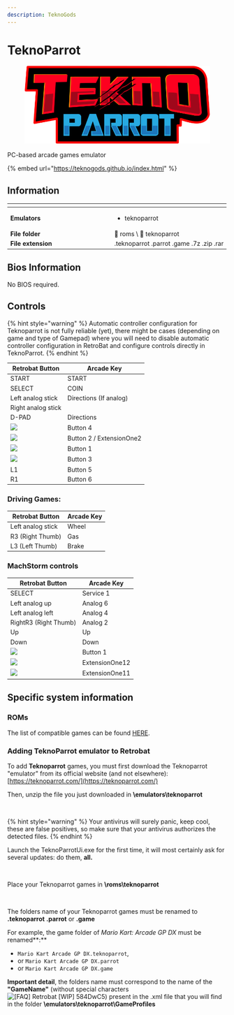 ```yaml
---
description: TeknoGods
---
```


# TeknoParrot

<div align="left">

<figure><img src="https://raw.githubusercontent.com/fabricecaruso/es-theme-carbon/52ff37c9e265587d006945a2ba695b5a962b3a3d/art/logos/teknoparrot.svg" alt=""><figcaption></figcaption></figure>

</div>

PC-based arcade games emulator

{% embed url="https://teknogods.github.io/index.html" %}

## Information

<table data-header-hidden><thead><tr><th width="224"></th><th></th></tr></thead><tbody><tr><td><strong>Emulators</strong></td><td><ul><li>teknoparrot</li></ul></td></tr><tr><td><strong>File folder</strong></td><td><span data-gb-custom-inline data-tag="emoji" data-code="1f4c2">📂</span> roms \ <span data-gb-custom-inline data-tag="emoji" data-code="1f4c2">📂</span> teknoparrot</td></tr><tr><td><strong>File extension</strong></td><td>.teknoparrot .parrot .game .7z .zip .rar</td></tr></tbody></table>

## Bios Information

No BIOS required.

## Controls

{% hint style="warning" %}
Automatic controller configuration for Teknoparrot is not fully reliable (yet), there might be cases (depending on game and type of Gamepad) where you will need to disable automatic controller configuration in RetroBat and configure controls directly in TeknoParrot.
{% endhint %}

| Retrobat Button                                | Arcade Key               |
| ---------------------------------------------- | ------------------------ |
| START                                          | START                    |
| SELECT                                         | COIN                     |
| Left analog stick                              | Directions (If analog)   |
| Right analog stick                             |                          |
| D-PAD                                          | Directions               |
| ![](<../../../.gitbook/assets/image (43).png>) | Button 4                 |
| ![](<../../../.gitbook/assets/image (25).png>) | Button 2 / ExtensionOne2 |
| ![](<../../../.gitbook/assets/image (11).png>) | Button 1                 |
| ![](<../../../.gitbook/assets/image (45).png>) | Button 3                 |
| L1                                             | Button 5                 |
| R1                                             | Button 6                 |

### Driving Games:

| Retrobat Button   | Arcade Key |
| ----------------- | ---------- |
| Left analog stick | Wheel      |
| R3 (Right Thumb)  | Gas        |
| L3 (Left Thumb)   | Brake      |

### MachStorm controls

| Retrobat Button                                | Arcade Key     |
| ---------------------------------------------- | -------------- |
| SELECT                                         | Service 1      |
| Left analog up                                 | Analog 6       |
| Left analog left                               | Analog 4       |
| RightR3 (Right Thumb)                          | Analog 2       |
| Up                                             | Up             |
| Down                                           | Down           |
| ![](<../../../.gitbook/assets/image (11).png>) | Button 1       |
| ![](<../../../.gitbook/assets/image (25).png>) | ExtensionOne12 |
| ![](<../../../.gitbook/assets/image (45).png>) | ExtensionOne11 |

## Specific system information

### ROMs

The list of compatible games can be found [HERE](https://teknogods.github.io/compatibility.html).

### Adding TeknoParrot emulator to Retrobat

To add **Teknoparrot** games, you must first download the Teknoparrot "emulator" from its official website (and not elsewhere): [https://teknoparrot.com/](https://teknoparrot.com/)

Then, unzip the file you just downloaded in **\emulators\teknoparrot**

<div align="left">

<figure><img src="https://i.imgur.com/fAk6RTy.png" alt=""><figcaption></figcaption></figure>

</div>

{% hint style="warning" %}
Your antivirus will surely panic, keep cool, these are false positives, so make sure that your antivirus authorizes the detected files.
{% endhint %}

Launch the TeknoParrotUi.exe for the first time, it will most certainly ask for several updates: do them, **all.**

<div align="left">

<figure><img src="https://i.imgur.com/liUVclK.png" alt=""><figcaption></figcaption></figure>

</div>

Place your Teknoparrot games in **\roms\teknoparrot**

<div align="left">

<figure><img src="https://i.imgur.com/rjJ3XuI.png" alt=""><figcaption></figcaption></figure>

</div>

The folders name of your Teknoparrot games must be renamed to **.teknoparrot** **.parrot** or **.game**

For example, the game folder of _Mario Kart: Arcade GP DX_ must be renamed**:**&#x20;

* `Mario Kart Arcade GP DX.teknoparrot`,&#x20;
* or `Mario Kart Arcade GP DX.parrot`
* or `Mario Kart Arcade GP DX.game`

**Important detail**, the folders name must correspond to the name of the **"GameName"** (without special characters ![\[FAQ\] Retrobat \[WIP\] 584DwC5](https://i.imgur.com/584DwC5.png)) present in the .xml file that you will find in the folder **\emulators\teknoparrot\GameProfiles**

<div align="left">

<figure><img src="https://i.imgur.com/wKid67O.png" alt=""><figcaption></figcaption></figure>

</div>

